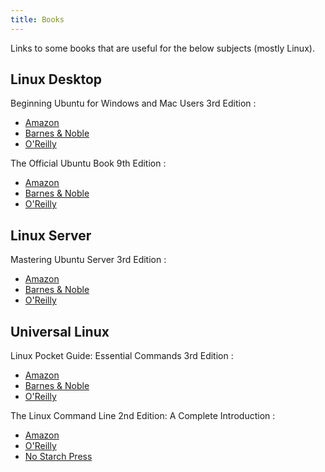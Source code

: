 ```yaml
---
title: Books
---
```


Links to some books that are useful for the below subjects (mostly Linux).

## Linux Desktop

Beginning Ubuntu for Windows and Mac Users 3rd Edition :
- [Amazon](https://www.amazon.com/Beginning-Ubuntu-Windows-Mac-Users-ebook/dp/B0BQBCTL4M)
- [Barnes & Noble](https://www.barnesandnoble.com/w/beginning-ubuntu-for-windows-and-mac-users-nathan-haines/1126983418)
- [O'Reilly](https://www.oreilly.com/library/view/beginning-ubuntu-for/9781484289723/)

The Official Ubuntu Book 9th Edition :
- [Amazon](https://www.amazon.com/Official-Ubuntu-Book-Matthew-Helmke-ebook/dp/B01IFCKT96)
- [Barnes & Noble](https://www.barnesandnoble.com/w/the-official-ubuntu-book-matthew-helmke/1124175070)
- [O'Reilly](https://www.oreilly.com/library/view/the-official-ubuntu/9780134512501/)

## Linux Server

Mastering Ubuntu Server 3rd Edition : 
- [Amazon](https://www.amazon.com/Mastering-Ubuntu-Server-configuring-troubleshooting-ebook/dp/B08J89DXFR)
- [Barnes & Noble](https://www.barnesandnoble.com/w/mastering-ubuntu-server-jay-lacroix/1138631534?ean=9781800564640)
- [O'Reilly](https://www.oreilly.com/library/view/mastering-ubuntu-server/9781800564640/)

## Universal Linux

Linux Pocket Guide: Essential Commands 3rd Edition :
- [Amazon](https://www.amazon.com/Linux-Pocket-Guide-Essential-Commands-ebook/dp/B01GGQKXRG)
- [Barnes & Noble](https://www.barnesandnoble.com/w/linux-pocket-guide-daniel-j-barrett/1123868711)
- [O'Reilly](https://www.oreilly.com/library/view/linux-pocket-guide/9781491927557/)

The Linux Command Line 2nd Edition: A Complete Introduction : 
- [Amazon](https://www.amazon.com/Linux-Command-Line-2nd-Introduction/dp/1593279523/) 
- [O'Reilly](https://www.oreilly.com/library/view/the-linux-command/9781492071235/)
- [No Starch Press](https://nostarch.com/tlcl2)



